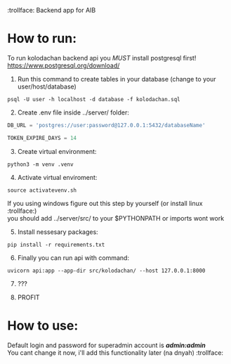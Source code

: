:trollface:
Backend app for AIB

# How to run: 

To run kolodachan backend api you *MUST* install postgresql first!   
https://www.postgresql.org/download/

1. Run this command to create tables in your database (change to your user/host/database) 
```console
psql -U user -h localhost -d database -f kolodachan.sql
```

2. Create .env file inside ../server/ folder:
```python
DB_URL = 'postgres://user:password@127.0.0.1:5432/databaseName'

TOKEN_EXPIRE_DAYS = 14
``` 

3. Create virtual environment:
```console
python3 -m venv .venv
```

4. Activate virtual enviroment:
```console
source activatevenv.sh
```
If you using windows figure out this step by yourself (or install linux :trollface:)  
you should add ../server/src/ to your $PYTHONPATH or imports wont work

5. Install nessesary packages:
```
pip install -r requirements.txt
```

6. Finally you can run api with command:
```
uvicorn api:app --app-dir src/kolodachan/ --host 127.0.0.1:8000
```

7. ???

8. PROFIT

# How to use:
Default login and password for superadmin account is ***admin:admin***  
You cant change it now, i'll add this functionality later (na dnyah) :trollface:

